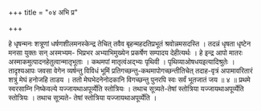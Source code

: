 +++
title = "०४ अभि प्र"

+++

हे धृषन्मनः शत्रूणां धर्षणशीलमनस्केन्द्र तेचित् तवैव बृहन्महदतिप्रभूतं श्रवोन्नमसदस्ति । तदन्नं धृषता धृष्टेन मनसा युक्तः सन् अस्मभ्यम- भिप्रभर अभ्याभिमुख्येन प्रकर्षेण सम्पादय देहीत्यर्थः । हे इन्द्र आपो मातरः अस्माकमुत्पादनहेतुत्वान्मातृभूताः । कथमपां मातृत्वंअद्भ्यः पृथिवी । पृथिव्याओषधयइत्यादिश्रुतेः । तादृश्यआपः जवसा वेगेन व्यर्षन्तु विविधं भूमिं प्रतिगच्छन्तु-कथमापोगच्छन्तीतिचेत् तदाह-वृत्रं अपामावरितारं शत्रुं मेघं हनोजहि ताडय । ततो मेघभेदनेनोदकानि विगच्छन्तु पुनरपि स्वः सर्वं भूतजातं जय ॥ ४ ॥ प्रथमे स्वरसाम्नि निष्केवल्ये यज्जायथाअपूर्व्येति स्तोत्रियः । तथाच सूत्र्यते-तेषां स्तोत्रिया यज्जायथाअपूर्व्येति स्तोत्रियः । तथाच सूत्र्यते- तेषां स्तोत्रिया यज्जायथाअपूर्व्येति ।